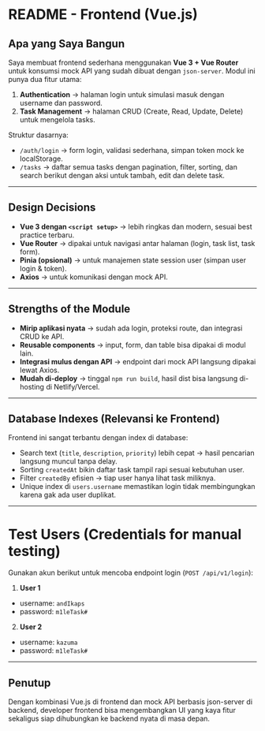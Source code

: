 # README - Frontend (Vue.js)

## Apa yang Saya Bangun

Saya membuat frontend sederhana menggunakan **Vue 3 + Vue Router** untuk konsumsi mock API yang sudah dibuat dengan `json-server`.
Modul ini punya dua fitur utama:

1. **Authentication** → halaman login untuk simulasi masuk dengan username dan password.
2. **Task Management** → halaman CRUD (Create, Read, Update, Delete) untuk mengelola tasks.

Struktur dasarnya:

-   `/auth/login` → form login, validasi sederhana, simpan token mock ke localStorage.
-   `/tasks` → daftar semua tasks dengan pagination, filter, sorting, dan search berikut dengan aksi untuk tambah, edit dan delete task.

---

## Design Decisions

-   **Vue 3 dengan `<script setup>`** → lebih ringkas dan modern, sesuai best practice terbaru.
-   **Vue Router** → dipakai untuk navigasi antar halaman (login, task list, task form).
-   **Pinia (opsional)** → untuk manajemen state session user (simpan user login & token).
-   **Axios** → untuk komunikasi dengan mock API.

---

## Strengths of the Module

-   **Mirip aplikasi nyata** → sudah ada login, proteksi route, dan integrasi CRUD ke API.
-   **Reusable components** → input, form, dan table bisa dipakai di modul lain.
-   **Integrasi mulus dengan API** → endpoint dari mock API langsung dipakai lewat Axios.
-   **Mudah di-deploy** → tinggal `npm run build`, hasil dist bisa langsung di-hosting di Netlify/Vercel.

---

## Database Indexes (Relevansi ke Frontend)

Frontend ini sangat terbantu dengan index di database:

-   Search text (`title`, `description`, `priority`) lebih cepat → hasil pencarian langsung muncul tanpa delay.
-   Sorting `createdAt` bikin daftar task tampil rapi sesuai kebutuhan user.
-   Filter `createdBy` efisien → tiap user hanya lihat task miliknya.
-   Unique index di `users.username` memastikan login tidak membingungkan karena gak ada user duplikat.

---

# Test Users (Credentials for manual testing)

Gunakan akun berikut untuk mencoba endpoint login (`POST /api/v1/login`):

1. **User 1**

-   username: `andIkaps`
-   password: `m1leTask#`

2. **User 2**

-   username: `kazuma`
-   password: `m1leTask#`

---

## Penutup

Dengan kombinasi Vue.js di frontend dan mock API berbasis json-server di backend, developer frontend bisa mengembangkan UI yang kaya fitur sekaligus siap dihubungkan ke backend nyata di masa depan.
